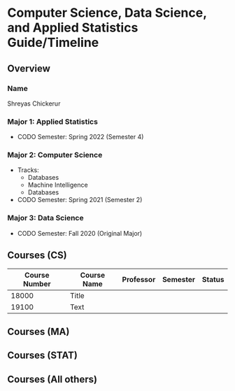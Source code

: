 # Computer Science, Data Science, and Applied Statistics Guide/Timeline
## Overview
### Name
Shreyas Chickerur
### Major 1: Applied Statistics
- CODO Semester: Spring 2022 (Semester 4)
### Major 2: Computer Science
- Tracks:
    - Databases
    - Machine Intelligence
    - Databases
- CODO Semester: Spring 2021 (Semester 2)
### Major 3: Data Science
- CODO Semester: Fall 2020 (Original Major)
## Courses (CS)
| Course Number | Course Name | Professor | Semester | Status |
| -----------   | ----------- | --------- | -------- | ------ |
| 18000         | Title       |
| 19100         | Text        |
## Courses (MA)

## Courses (STAT)

## Courses (All others)